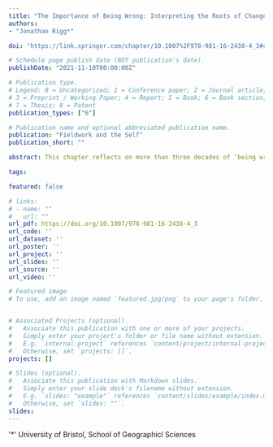```yaml
---
title: "The Importance of Being Wrong: Interpreting the Roots of Change in Rural Thailand"
authors:
- "Jonathan Rigg*"

doi: "https://link.springer.com/chapter/10.1007%2F978-981-16-2438-4_3#citeas"

# Schedule page publish date (NOT publication's date).
publishDate: "2021-11-10T00:00:00Z"

# Publication type.
# Legend: 0 = Uncategorized; 1 = Conference paper; 2 = Journal article;
# 3 = Preprint / Working Paper; 4 = Report; 5 = Book; 6 = Book section;
# 7 = Thesis; 8 = Patent
publication_types: ["6"]

# Publication name and optional abbreviated publication name.
publication: "Fieldwork and the Self"
publication_short: ""

abstract: This chapter reflects on more than three decades of ‘being wrong’. In so doing, it partly highlights the point that we should expect to be wrong when it comes to research in the social sciences and humanities, and possibly be wrong more than ‘right’. Being wrong is nothing to hide' our ideas need to be exposed to being proved, in time, wrong. Evidently, this is the way in which we get things right. The chapter dwells on four aspects of error, focusing in turn on the methods we use, the theoretical or conceptual framings we employ, our interpretations of the ‘data’ we generate, and the histories we recount. To make the case, the chapter will draw and reflect on field research in rural Thailand.

tags:

featured: false

# links:
# - name: ""
#   url: ""
url_pdf: https://doi.org/10.1007/978-981-16-2438-4_3
url_code: ''
url_dataset: ''
url_poster: ''
url_project: ''
url_slides: ''
url_source: ''
url_video: ''

# Featured image
# To use, add an image named `featured.jpg/png` to your page's folder. 


# Associated Projects (optional).
#   Associate this publication with one or more of your projects.
#   Simply enter your project's folder or file name without extension.
#   E.g. `internal-project` references `content/project/internal-project/index.md`.
#   Otherwise, set `projects: []`.
projects: []

# Slides (optional).
#   Associate this publication with Markdown slides.
#   Simply enter your slide deck's filename without extension.
#   E.g. `slides: "example"` references `content/slides/example/index.md`.
#   Otherwise, set `slides: ""`.
slides:
---
```


'*' University of Bristol, School of Geographicl Sciences